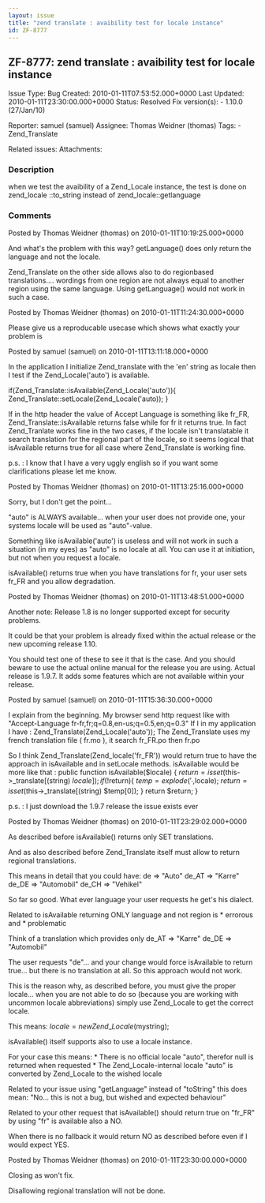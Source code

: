 ```yaml
---
layout: issue
title: "zend translate : avaibility test for locale instance"
id: ZF-8777
---
```


ZF-8777: zend translate : avaibility test for locale instance
-------------------------------------------------------------

 Issue Type: Bug Created: 2010-01-11T07:53:52.000+0000 Last Updated: 2010-01-11T23:30:00.000+0000 Status: Resolved Fix version(s): - 1.10.0 (27/Jan/10)
 
 Reporter:  samuel (samuel)  Assignee:  Thomas Weidner (thomas)  Tags: - Zend\_Translate
 
 Related issues: 
 Attachments: 
### Description

when we test the avaibility of a Zend\_Locale instance, the test is done on zend\_locale ::to\_string instead of zend\_locale::getlanguage

 

 

### Comments

Posted by Thomas Weidner (thomas) on 2010-01-11T10:19:25.000+0000

And what's the problem with this way? getLanguage() does only return the language and not the locale.

Zend\_Translate on the other side allows also to do regionbased translations.... wordings from one region are not always equal to another region using the same language. Using getLanguage() would not work in such a case.

 

 

Posted by Thomas Weidner (thomas) on 2010-01-11T11:24:30.000+0000

Please give us a reproducable usecase which shows what exactly your problem is

 

 

Posted by samuel (samuel) on 2010-01-11T13:11:18.000+0000

In the application I initialize Zend\_translate with the 'en' string as locale then I test if the Zend\_Locale('auto') is available.

if(Zend\_Translate::isAvailable(Zend\_Locale('auto')){ Zend\_Translate::setLocale(Zend\_Locale('auto)); }

If in the http header the value of Accept Language is something like fr\_FR, Zend\_Translate::isAvailable returns false while for fr it returns true. In fact Zend\_Tranlate works fine in the two cases, if the locale isn't translatable it search translation for the regional part of the locale, so it seems logical that isAvailable returns true for all case where Zend\_Translate is working fine.

p.s. : I know that I have a very uggly english so if you want some clarifications please let me know.

 

 

Posted by Thomas Weidner (thomas) on 2010-01-11T13:25:16.000+0000

Sorry, but I don't get the point...

"auto" is ALWAYS available... when your user does not provide one, your systems locale will be used as "auto"-value.

Something like isAvailable('auto') is useless and will not work in such a situation (in my eyes) as "auto" is no locale at all. You can use it at initiation, but not when you request a locale.

isAvailable() returns true when you have translations for fr, your user sets fr\_FR and you allow degradation.

 

 

Posted by Thomas Weidner (thomas) on 2010-01-11T13:48:51.000+0000

Another note: Release 1.8 is no longer supported except for security problems.

It could be that your problem is already fixed within the actual release or the new upcoming release 1.10.

You should test one of these to see it that is the case. And you should beware to use the actual online manual for the release you are using. Actual release is 1.9.7. It adds some features which are not available within your release.

 

 

Posted by samuel (samuel) on 2010-01-11T15:36:30.000+0000

I explain from the beginning. My browser send http request like with "Accept-Language fr-fr,fr;q=0.8,en-us;q=0.5,en;q=0.3" If I in my application I have : Zend\_Translate(Zend\_Locale('auto')); The Zend\_Translate uses my french translation file ( fr.mo ), it search fr\_FR.po then fr.po

So I think Zend\_Translate(Zend\_locale('fr\_FR')) would return true to have the approach in isAvailable and in setLocale methods. isAvailable would be more like that : public function isAvailable($locale) { $return = isset($this->_translate[(string) $locale]); if(!$return){ $temp = explode('_',$locale); $return = isset($this->\_translate[(string) $temp[0]); } return $return; }

p.s. : I just download the 1.9.7 release the issue exists ever

 

 

Posted by Thomas Weidner (thomas) on 2010-01-11T23:29:02.000+0000

As described before isAvailable() returns only SET translations.

And as also described before Zend\_Translate itself must allow to return regional translations.

This means in detail that you could have: de => "Auto" de\_AT => "Karre" de\_DE => "Automobil" de\_CH => "Vehikel"

So far so good. What ever language your user requests he get's his dialect.

Related to isAvailable returning ONLY language and not region is \* errorous and \* problematic

Think of a translation which provides only de\_AT => "Karre" de\_DE => "Automobil"

The user requests "de"... and your change would force isAvailable to return true... but there is no translation at all. So this approach would not work.

This is the reason why, as described before, you must give the proper locale... when you are not able to do so (because you are working with uncommon locale abbreviations) simply use Zend\_Locale to get the correct locale.

This means: $locale = new Zend\_Locale($mystring);

isAvailable() itself supports also to use a locale instance.

For your case this means: \* There is no official locale "auto", therefor null is returned when requested \* The Zend\_Locale-internal locale "auto" is converted by Zend\_Locale to the wished locale

Related to your issue using "getLanguage" instead of "toString" this does mean: "No... this is not a bug, but wished and expected behaviour"

Related to your other request that isAvailable() should return true on "fr\_FR" by using "fr" is available also a NO.

When there is no fallback it would return NO as described before even if I would expect YES.

 

 

Posted by Thomas Weidner (thomas) on 2010-01-11T23:30:00.000+0000

Closing as won't fix.

Disallowing regional translation will not be done.

 

 